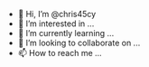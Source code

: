 - 👋 Hi, I’m @chris45cy
- 👀 I’m interested in ...
- 🌱 I’m currently learning ...
- 💞️ I’m looking to collaborate on ...
- 📫 How to reach me ...

<!---
chris45cy/chris45cy is a ✨ special ✨ repository because its `README.md` (this file) appears on your GitHub profile.
You can click the Preview link to take a look at your changes.
--->
